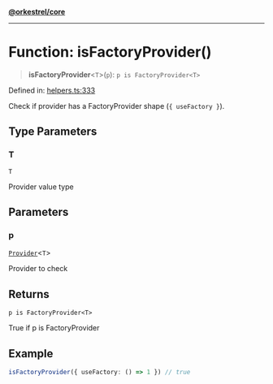 [**@orkestrel/core**](../index.md)

***

# Function: isFactoryProvider()

> **isFactoryProvider**\<`T`\>(`p`): `p is FactoryProvider<T>`

Defined in: [helpers.ts:333](https://github.com/orkestrel/core/blob/ccb170966790f428093f11a71a5646a6e842dbf9/src/helpers.ts#L333)

Check if provider has a FactoryProvider shape (`{ useFactory }`).

## Type Parameters

### T

`T`

Provider value type

## Parameters

### p

[`Provider`](../type-aliases/Provider.md)\<`T`\>

Provider to check

## Returns

`p is FactoryProvider<T>`

True if p is FactoryProvider

## Example

```ts
isFactoryProvider({ useFactory: () => 1 }) // true
```
